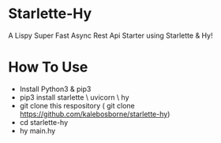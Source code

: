 # Starlette-Hy
A Lispy Super Fast Async Rest Api Starter using Starlette &amp; Hy!

# How To Use
- Install Python3 & pip3
- pip3 install starlette \ uvicorn \ hy
- git clone this respository ( git clone https://github.com/kalebosborne/starlette-hy)
- cd starlette-hy
- hy main.hy
